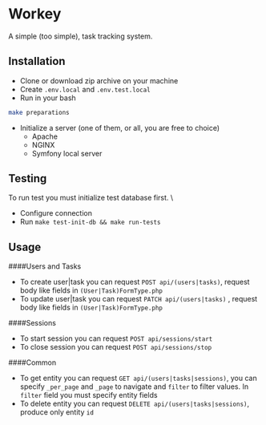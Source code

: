 Workey
=

A simple (too simple), task tracking system.

Installation
-

* Clone or download zip archive on your machine
* Create `.env.local` and `.env.test.local`
* Run in your bash
```bash
make preparations
```
* Initialize a server (one of them, or all, you are free to choice)
    * Apache
    * NGINX
    * Symfony local server

Testing
-
To run test you must initialize test database first. \
* Configure connection
* Run `make test-init-db && make run-tests`

Usage
-
####Users and Tasks
* To create user|task you can request `POST api/(users|tasks)`, request body like fields in `(User|Task)FormType.php`
* To update user|task you can request `PATCH api/(users|tasks)` , request body like fields in `(User|Task)FormType.php`

####Sessions
* To start session you can request `POST api/sessions/start`
* To close session you can request `POST api/sessions/stop`

####Common
* To get entity you can request `GET api/(users|tasks|sessions)`, you can specify `_per_page` and `_page` to navigate and `filter` to filter values. In `filter` field you must specify entity fields
* To delete entity you can request `DELETE api/(users|tasks|sessions)`, produce only entity `id`

